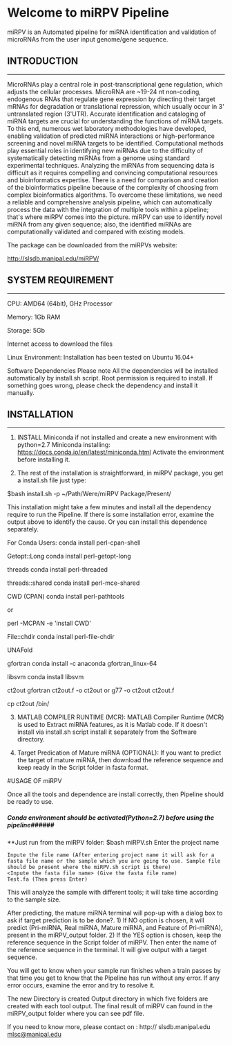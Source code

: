 # Welcome to miRPV Pipeline

miRPV is an Automated pipeline for miRNA identification and validation of microRNAs from the user input genome/gene sequence.

## INTRODUCTION

----------------------------------------------------------------------------------------------

MicroRNAs play a central role in post-transcriptional gene regulation, which adjusts the cellular processes. MicroRNA are ~19-24 nt non-coding, endogenous RNAs that regulate gene expression by directing their target mRNAs for degradation or translational repression, which usually occur in 3' untranslated region (3'UTR). Accurate identification and cataloging of miRNA targets are crucial for understanding the functions of miRNA targets. To this end, numerous wet laboratory methodologies have developed, enabling validation of predicted miRNA interactions or high-performance screening and novel miRNA targets to be identified. Computational methods play essential roles in identifying new miRNAs due to the difficulty of systematically detecting miRNAs from a genome using standard experimental techniques. Analyzing the miRNAs from sequencing data is difficult as it requires compelling and convincing computational resources and bioinformatics expertise. There is a need for comparison and creation of the bioinformatics pipeline because of the complexity of choosing from complex bioinformatics algorithms. To overcome these limitations, we need a reliable and comprehensive analysis pipeline, which can automatically process the data with the integration of multiple tools within a pipeline; that's where miRPV comes into the picture. miRPV can use to identify novel miRNA from any given sequence; also, the identified miRNAs are computationally validated and compared with existing models.

The package can be downloaded from the miRPVs website:

http://slsdb.manipal.edu/miRPV/

## SYSTEM REQUIREMENT

----------------------------------------------------------------------------------------------

CPU: AMD64 (64bit), GHz Processor

Memory: 1Gb RAM

Storage: 5Gb

Internet access to download the files

Linux Environment: Installation has been tested on Ubuntu 16.04+

Software Dependencies Please note All the dependencies will be installed automatically by install.sh script. Root permission is required to install. If something goes wrong, please check the dependency and install it manually.


## INSTALLATION

----------------------------------------------------------------------------------------------

1) INSTALL Miniconda if not installed and create a new environment with python=2.7
Miniconda installing: https://docs.conda.io/en/latest/miniconda.html
Activate the environment before installing it.

2) The rest of the installation is straightforward, in miRPV package, you get a install.sh file just type:

$bash install.sh -p ~/Path/Were/miRPV Package/Present/

This installation might take a few minutes and install all the dependency require to run the Pipeline. If there is some installation error, examine the output above to identify the cause. Or you can install this dependence separately.

For Conda Users:
conda install perl-cpan-shell

Getopt::Long conda install perl-getopt-long

threads conda install perl-threaded

threads::shared conda install perl-mce-shared

CWD (CPAN) conda install perl-pathtools

or

perl -MCPAN -e 'install CWD'

File::chdir conda install perl-file-chdir

UNAFold

gfortran conda install -c anaconda gfortran_linux-64

libsvm conda install libsvm

ct2out gfortran ct2out.f -o ct2out or g77 -o ct2out ct2out.f

cp ct2out /bin/

3) MATLAB COMPILER RUNTIME (MCR):
MATLAB Compiler Runtime (MCR) is used to Extract miRNA features, as it is Matlab code. If it doesn't install via install.sh script install it separately from the Software directory.

4) Target Predication of Mature miRNA (OPTIONAL):
If you want to predict the target of mature miRNA, then download the reference sequence and keep ready in the Script folder in fasta format.

#USAGE OF miRPV

Once all the tools and dependence are install correctly, then Pipeline should be ready to use.

##### Conda environment should be activated(Python=2.7) before using the pipeline######

**Just run from the miRPV folder:
$bash miRPV.sh 
	Enter the project name
	
	Inpute the file name (After entering project name it will ask for a fasta file name or the sample which you are going to use. Sample file should be present where the miRPV.sh script is there)
	<Inpute the fasta file name> (Give the fasta file name)
	Test.fa (Then press Enter)

This will analyze the sample with different tools; it will take time according to the sample size.

After predicting, the mature miRNA terminal will pop-up with a dialog box to ask if target prediction is to be done?.
	1) If NO option is chosen, it will predict (Pri-miRNA, Real miRNA, Mature miRNA, and Feature of Pri-miRNA), present in the miRPV_output folder.
	2) If the YES option is chosen, keep the reference sequence in the Script folder of miRPV. Then enter the name of the reference sequence in the terminal. It will give output with a target sequence.

You will get to know when your sample run finishes when a train passes by that time you get to know that the Pipeline has run without any error. If any error occurs, examine the error and try to resolve it.

The new Directory is created Output directory in which five folders are created with each tool output. The final result of miRPV can found in the miRPV_output folder where you can see pdf file.

If you need to know more, please contact on :
http:// slsdb.manipal.edu
mlsc@manipal.edu
